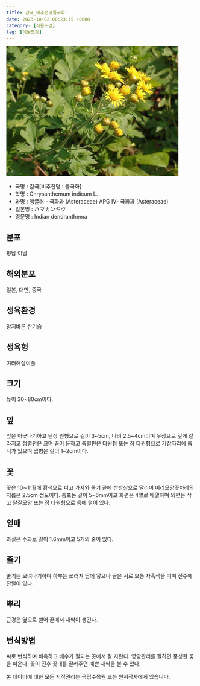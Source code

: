 ```yaml
---
title: 감국_비추천명들국화
date: 2023-10-02 00:23:15 +0800
category: [식물도감]
tag: [식물도감]
---
```




![감국[비추천명 : 들국화]](/assets/img/fileUpload/plants/basic/Compositae/Dendranthema/10447/1_th2.JPG)
- 국명 : 감국[비추천명 : 들국화]
- 학명 : Chrysanthemum indicum L.
- 과명 : 앵글러 - 국화과 (Asteraceae) APG Ⅳ- 국화과 (Asteraceae)
- 일본명 : ハマカンギク
- 영문명 : Indian dendranthema


## 분포
평남 이남
## 해외분포
일본, 대만, 중국
## 생육환경
양지바른 산기슭
## 생육형
여러해살이풀
## 크기
높이 30~80cm이다.
## 잎
잎은 어긋나기하고 난상 원형으로 길이 3~5cm, 나비 2.5~4cm이며 우상으로 깊게 갈라지고 정렬편은 크며 끝이 둔하고 측렬편은 타원형 또는 장 타원형으로 가장자리에 톱니가 있으며 엽병은 길이 1~2cm이다.
## 꽃
꽃은 10∼11월에 황색으로 피고 가지와 줄기 끝에 산방상으로 달리며 머리모양꽃차례의 지름은 2.5cm 정도이다. 총포는 길이 5~6mm이고 화편은 4열로 배열하며 외편은 작고 달걀모양 또는 장 타원형으로 등에 털이 있다.
## 열매
과실은 수과로 길이 1.6mm이고 5개의 줄이 있다.
## 줄기
줄기는 모여나기하며 하부는 쓰러져 땅에 닿으나 끝은 서로 보통 자흑색을 띠며 전주에 잔털이 있다.
## 뿌리
근경은 옆으로 뻗어 끝에서 새싹이 생긴다.
## 번식방법
씨로 번식하며 비옥하고 배수가 잘되는 곳에서 잘 자란다. 영양관리를 잘하면 풍성한 꽃을 피운다. 꽃이 진후 꽃대를 잘라주면 예쁜 새싹을 볼 수 있다.






본 데이터에 대한 모든 저작권리는 국립수목원 또는 원저작자에게 있습니다.
